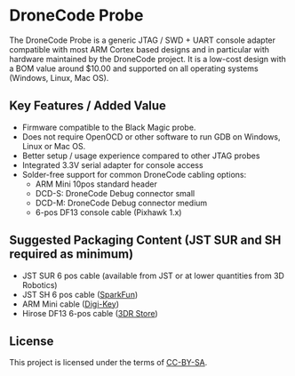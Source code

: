 # DroneCode Probe

The DroneCode Probe is a generic JTAG / SWD + UART console adapter compatible with most ARM Cortex based
designs and in particular with hardware maintained by the DroneCode project.
It is a low-cost design with a BOM value around $10.00​ and supported on all operating systems (Windows, Linux, Mac OS).

## Key Features / Added Value

- Firmware compatible to the Black Magic probe.
- Does not require OpenOCD or other software to run GDB on Windows, Linux or Mac OS.
- Better setup / usage experience compared to other JTAG probes
- Integrated 3.3V serial adapter for console access
- Solder-free support for common DroneCode cabling options:
  - ARM Mini 10pos standard header
  - DCD-S: DroneCode Debug connector small
  - DCD-M: DroneCode Debug connector medium
  - 6-pos DF13 console cable (Pixhawk 1.x)

## Suggested Packaging Content (JST SUR and SH required as minimum)

- JST SUR 6 pos cable (available from JST or at lower quantities from 3D Robotics)
- JST SH 6 pos cable ([SparkFun](https://www.sparkfun.com/products/9123))
- ARM Mini cable ([Digi-Key](http://www.digikey.com/product-search/en?x=0&y=0&lang=en&site=us&KeyWords=FFSD-05-D-06.00-01-N))
- Hirose DF13 6-pos cable ([3DR Store](https://store.3drobotics.com/products/df13-6-position-connector-15-cm))

## License

This project is licensed under the terms of [CC-BY-SA](https://creativecommons.org/licenses/by-sa/3.0/).
